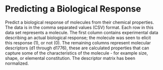 Predicting a Biological Response
================================

Predict a biological response of molecules from their chemical properties.
The data is in the comma separated values (CSV) format. Each row in this data set represents a molecule. The first column contains experimental data describing an actual biological response; the molecule was seen to elicit this response (1), or not (0). The remaining columns represent molecular descriptors (d1 through d1776), these are calculated properties that can capture some of the characteristics of the molecule - for example size, shape, or elemental constitution. The descriptor matrix has been normalized.
